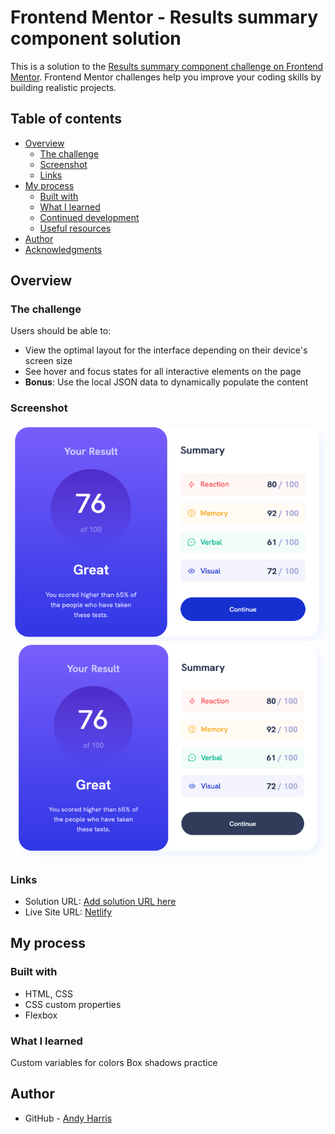 # Frontend Mentor - Results summary component solution

This is a solution to the [Results summary component challenge on Frontend Mentor](https://www.frontendmentor.io/challenges/results-summary-component-CE_K6s0maV). Frontend Mentor challenges help you improve your coding skills by building realistic projects. 

## Table of contents

- [Overview](#overview)
  - [The challenge](#the-challenge)
  - [Screenshot](#screenshot)
  - [Links](#links)
- [My process](#my-process)
  - [Built with](#built-with)
  - [What I learned](#what-i-learned)
  - [Continued development](#continued-development)
  - [Useful resources](#useful-resources)
- [Author](#author)
- [Acknowledgments](#acknowledgments)

## Overview

### The challenge

Users should be able to:

- View the optimal layout for the interface depending on their device's screen size
- See hover and focus states for all interactive elements on the page
- **Bonus**: Use the local JSON data to dynamically populate the content

### Screenshot

![](results-summary-active.png)
![](results-summary.png)


### Links

- Solution URL: [Add solution URL here](https://your-solution-url.com)
- Live Site URL: [Netlify](https://results-summary-sdfsdfsd.netlify.app/)

## My process

### Built with

- HTML, CSS
- CSS custom properties
- Flexbox


### What I learned

Custom variables for colors
Box shadows practice


## Author

- GitHub - [Andy Harris](https://github.com/andharr)

